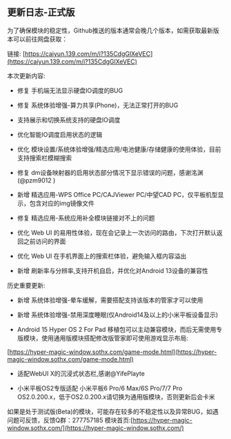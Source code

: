 ## 更新日志-正式版

为了确保模块的稳定性，Github推送的版本通常会晚几个版本，如需获取最新版本可以前往网盘获取：

链接: [https://caiyun.139.com/m/i?135CdgGlXeVEC](https://caiyun.139.com/m/i?135CdgGlXeVEC)


本次更新内容:

- 修复 手机端无法显示硬盘IO调度的BUG

- 修复 系统体验增强-算力共享(Phone)，无法正常打开的BUG

- 支持展示和切换系统支持的硬盘IO调度

- 优化智能IO调度启用状态的逻辑

- 优化 模块设置/系统体验增强/精选应用/电池健康/存储健康的使用体验，目前支持搜索栏模糊搜索

- 修复 dm设备映射器的启用状态部分情况下显示错误的问题，感谢洺渊(@pzm9012 )

- 新增 精选应用-WPS Office PC/CAJViewer PC/中望CAD PC，仅平板机型显示，包含对应的img镜像文件

- 修复 精选应用-系统应用补全模块链接对不上的问题

- 优化 Web UI 的易用性体验，现在会记录上一次访问的路由，下次打开默认返回之前访问的界面

- 优化 Web UI 在手机界面上的搜索栏体验，避免输入框内容溢出

- 新增 刷新率与分辨率,支持开机自启，并优化对Android 13设备的兼容性

历史重要更新:


- 新增 系统体验增强-晕车缓解，需要搭配支持该版本的管家才可以使用

- 新增 系统体验增强-禁用深度睡眠(仅Android14及以上的小米平板设备显示)

- Android 15 Hyper OS 2 For Pad 移植包可以主动兼容模块，而后无需使用专版模块，使用通用版模块搭配修改版管家即可使用游戏显示布局:

[https://hyper-magic-window.sothx.com/game-mode.html](https://hyper-magic-window.sothx.com/game-mode.html)

- 适配WebUI X的沉浸式状态栏,感谢@YifePlayte 

- 小米平板OS2专版适配 小米平板6 Pro/6 Max/6S Pro/7/7 Pro OS2.0.200.x，低于OS2.0.200.x请切换为通用版模块，否则更新后会卡米

如果是处于测试版(Beta)的模块，可能存在较多的不稳定性以及异常BUG，如遇问题可反馈，反馈Q群：277757185
模块首页:[https://hyper-magic-window.sothx.com/](https://hyper-magic-window.sothx.com/)